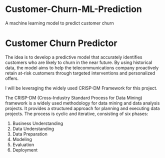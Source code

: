 # Customer-Churn-ML-Prediction
A machine learning model to predict customer churn 

# Customer Churn Predictor

The idea is to develop a predictive model that accurately identifies customers who are likely to churn in the near future. By using historical data, the model aims to help the telecommunications company proactively retain at-risk customers through targeted interventions and personalized offers.

I will be leveraging the widely used CRISP-DM Framework for this project.

The CRISP-DM (Cross-Industry Standard Process for Data Mining) framework is a widely used methodology for data mining and data analysis projects. It provides a structured approach for planning and executing data projects. The process is cyclic and iterative, consisting of six phases:

1. Business Understanding
2. Data Understanding
3. Data Preparation
4. Modeling
5. Evaluation
6. Deployment